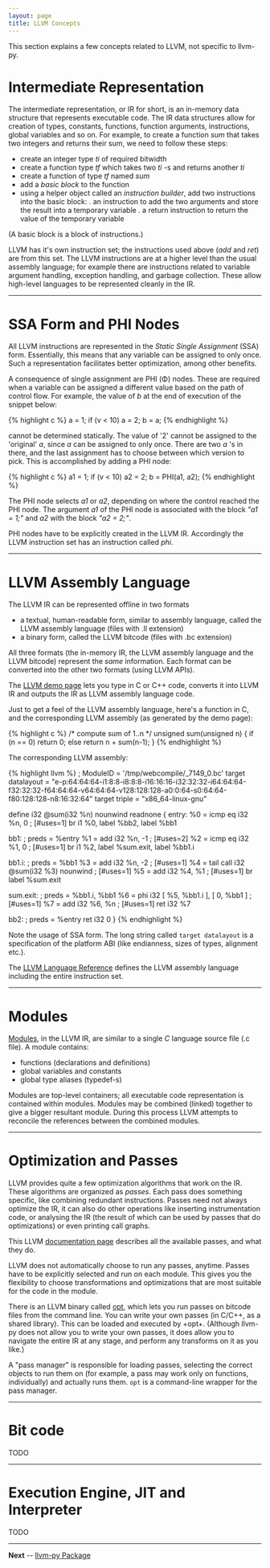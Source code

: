 ```yaml
---
layout: page
title: LLVM Concepts
---
```


This section explains a few concepts related to LLVM, not specific
to llvm-py.


# Intermediate Representation

The intermediate representation, or IR for short, is an in-memory data
structure that represents executable code. The IR data structures allow
for creation of types, constants, functions, function arguments,
instructions, global variables and so on. For example, to create a
function _sum_ that takes two integers and returns their sum, we need to
follow these steps:

- create an integer type _ti_ of required bitwidth
- create a function type _tf_ which takes two _ti_ -s and returns
  another _ti_
- create a function of type _tf_ named _sum_
- add a _basic block_ to the function
- using a helper object called an _instruction builder_, add two
  instructions into the basic block:
  . an instruction to add the two arguments and store the result into
    a temporary variable
  . a return instruction to return the value of the temporary variable

(A basic block is a block of instructions.)

LLVM has it's own instruction set; the instructions used above (*add*
and *ret*) are from this set. The LLVM instructions are at a higher
level than the usual assembly language; for example there are
instructions related to variable argument handling, exception handling,
and garbage collection. These allow high-level languages to be
represented cleanly in the IR.

* * *

# SSA Form and PHI Nodes

All LLVM instructions are represented in the _Static Single Assignment_
(SSA) form. Essentially, this means that any variable can be assigned to
only once. Such a representation facilitates better optimization, among
other benefits.

A consequence of single assignment are PHI (&#934;) nodes. These
are required when a variable can be assigned a different value based on
the path of control flow. For example, the value of *b* at the end of
execution of the snippet below:

{% highlight c %}
a = 1;
if (v < 10)
  a = 2;
b = a;
{% endhighlight %}

cannot be determined statically. The value of '2' cannot be assigned to
the 'original' *a*, since *a* can be assigned to only once. There are
two *a* 's in there, and the last assignment has to choose between which
version to pick. This is accomplished by adding a PHI node:

{% highlight c %}
a1 = 1;
if (v < 10)
  a2 = 2;
b = PHI(a1, a2);
{% endhighlight %}

The PHI node selects *a1* or *a2*, depending on where the control
reached the PHI node. The argument *a1* of the PHI node is associated
with the block *"a1 = 1;"* and *a2* with the block *"a2 = 2;"*.

PHI nodes have to be explicitly created in the LLVM IR. Accordingly the
LLVM instruction set has an instruction called *phi*.


* * *

# LLVM Assembly Language

The LLVM IR can be represented offline in two formats

- a textual, human-readable form, similar to assembly language,
  called the LLVM assembly language (files with .ll extension)
- a binary form, called the LLVM bitcode (files with .bc extension)

All three formats
(the in-memory IR, the LLVM assembly language and the LLVM bitcode)
represent the _same_ information. Each format can be
converted into the other two formats (using LLVM APIs).

The [LLVM demo page](http://www.llvm.org/demo/) lets you type in C or C++
code, converts it into LLVM IR and outputs the IR as LLVM assembly
language code.

Just to get a feel of the LLVM assembly language, here's a function in C,
and the corresponding LLVM assembly (as generated by the demo page):

{% highlight c %}
/* compute sum of 1..n */
unsigned sum(unsigned n)
{
  if (n == 0)
    return 0;
  else
    return n + sum(n-1);
}
{% endhighlight %}

The corresponding LLVM assembly:

{% highlight llvm %}
; ModuleID = '/tmp/webcompile/_7149_0.bc'
target datalayout = "e-p:64:64:64-i1:8:8-i8:8:8-i16:16:16-i32:32:32-i64:64:64-f32:32:32-f64:64:64-v64:64:64-v128:128:128-a0:0:64-s0:64:64-f80:128:128-n8:16:32:64"
target triple = "x86_64-linux-gnu"

define i32 @sum(i32 %n) nounwind readnone {
entry:
  %0 = icmp eq i32 %n, 0                          ; <i1> [#uses=1]
  br i1 %0, label %bb2, label %bb1

bb1:                                              ; preds = %entry
  %1 = add i32 %n, -1                             ; <i32> [#uses=2]
  %2 = icmp eq i32 %1, 0                          ; <i1> [#uses=1]
  br i1 %2, label %sum.exit, label %bb1.i

bb1.i:                                            ; preds = %bb1
  %3 = add i32 %n, -2                             ; <i32> [#uses=1]
  %4 = tail call i32 @sum(i32 %3) nounwind        ; <i32> [#uses=1]
  %5 = add i32 %4, %1                             ; <i32> [#uses=1]
  br label %sum.exit

sum.exit:                                         ; preds = %bb1.i, %bb1
  %6 = phi i32 [ %5, %bb1.i ], [ 0, %bb1 ]        ; <i32> [#uses=1]
  %7 = add i32 %6, %n                             ; <i32> [#uses=1]
  ret i32 %7

bb2:                                              ; preds = %entry
  ret i32 0
}
{% endhighlight %}

Note the usage of SSA form. The long string called `target datalayout` is a
specification of the platform ABI (like endianness, sizes of types,
alignment etc.).

The [LLVM Language Reference](http://www.llvm.org/docs/LangRef.html)
defines the LLVM assembly language including the entire instruction set.


* * *

# Modules

[Modules](./llvm.core.Module.html), in the LLVM IR, are similar to a single *C* language source
file (.c file). A module contains:

- functions (declarations and definitions)
- global variables and constants
- global type aliases (typedef-s)

Modules are top-level containers; all executable code representation is
contained within modules. Modules may be combined (linked) together to
give a bigger resultant module. During this process LLVM attempts to
reconcile the references between the combined modules.


* * *

# Optimization and Passes


LLVM provides quite a few optimization algorithms that work on the IR.
These algorithms are organized as _passes_. Each pass does something
specific, like combining redundant instructions. Passes need not always
optimize the IR, it can also do other operations like inserting
instrumentation code, or analysing the IR (the result of which can be
used by passes that do optimizations) or even printing call graphs.

This LLVM [documentation page](http://www.llvm.org/docs/Passes.html)
describes all the available passes, and what they do.

LLVM does not automatically choose to run any passes, anytime. Passes
have to be explicitly selected and run on each module. This gives you
the flexibility to choose transformations and optimizations that are
most suitable for the code in the module.

There is an LLVM binary called [opt](http://www.llvm.org/cmds/opt.html),
which lets you run passes on bitcode files from the command line. You
can write your own passes (in C/C++, as a shared library). This can be
loaded and executed by +opt+. (Although llvm-py does not allow you to
write your own passes, it does allow you to navigate the entire IR at
any stage, and perform any transforms on it as you like.)

A "pass manager" is responsible for loading passes, selecting the
correct objects to run them on (for example, a pass may work only
on functions, individually) and actually runs them. `opt` is a
command-line wrapper for the pass manager.


* * *


# Bit code

TODO


* * *

# Execution Engine, JIT and Interpreter

TODO

* * *

**Next** -- [llvm-py Package](./llvm-py_package.html)


